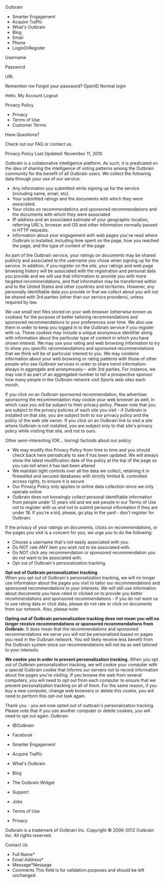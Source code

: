 Outbrain

*   Smarter Engagement
*   Acquire Traffic
*   What's Outbrain
*   Blog
*   Email
*   Phone
*   LoginOrRegister

Username

Password

URL

Remember me Forgot your password? OpenID Normal login

Hello, My Account Logout

Privacy Policy

*   Privacy
*   Terms of Use
*   Customer Terms

Have Questions?

Check out our FAQ or contact us.

Privacy Policy Last Updated: November 11, 2010

Outbrain is a collaborative intelligence platform. As such, it is predicated on the idea of sharing the intelligence of voting patterns among the Outbrain community for the benefit of all Outbrain users. We collect the following data through your use of our service:

*   Any information you submitted while signing up for the service (including name, email, etc).
*   Your submitted ratings and the documents with which they were associated.
*   Your clicks on recommendations and sponsored recommendations and the documents with which they were associated
*   IP address and an associated estimate of your geographic location, referring URL's, browser and OS and other information normally passed in HTTP requests.
*   Information about your engagement with web pages you've read where Outbrain is installed, including time spent on the page, how you reached the page, and the type of content of the page

As part of the Outbrain service, your ratings on documents may be shared publicly and associated to the username you chose when signing up for the service. In addition, if you register on the site, your ratings and web page browsing history will be associated with the registration and personal data you provide and we will use that information to provide you with more targeted recommendations, and that information may be transferred within and to the United States and other countries and territories. However, any personally identifiable data you provide or that we collect about you will not be shared with 3rd parties (other than our service providers), unless required by law.

We use small text files stored on your web browser (otherwise known as cookies) for the purpose of better tailoring recommendations and sponsored recommendations to your preferences over time. We also use them in order to keep you logged in to the Outbrain service if you register with us. These cookies may include a unique anonymous identifier along with information about the particular type of content in which you have shown interest. We may use your rating and web browsing information to try to show you specific recommendations and sponsored recommendations that we think will be of particular interest to you. We may combine information about your web browsing or rating patterns with those of other people who see Outbrain services in order to share trend information-always in aggregate and anonymously-- with 3rd parties. For instance, we may use it as part of an aggregated number to tell a prospective sponsor how many people in the Outbrain network visit Sports web sites each month.

If you click on an Outbrain sponsored recommendation, the advertiser sponsoring the recommendation may cookie your web browser as well, in which case you will be subject to their privacy policy. Please note that you are subject to the privacy policies of each site you visit - if Outbrain is installed on that site, you are subject both to our privacy policy and the policy of the web site owner. If you click on an Outbrain link to visit a site where Outbrain is not installed, you are subject only to that site's privacy policy while visiting that site, and not to ours.

Other semi-interesting (OK... boring) factoids about our policy:

*   We may modify this Privacy Policy from time to time and you should check back here periodically to see if has been updated. We will always show the latest modification date of the policy at the top of the page so you can tell when it has last been altered
*   We maintain tight controls over all the data we collect, retaining it in firewalled and secured databases with strictly limited &. controlled access rights, to ensure it is secure
*   Our Privacy Policy only applies to online data collection since we only operate online
*   Outbrain does not knowingly collect personal identifiable information from people under 13 years old and we ask people in our Terms of Use not to register with us and not to submit personal information if they are under 18. If you're a kid, please, go play in the yard - don't register for Outbrain.

If the privacy of your ratings on documents, clicks on recommendations, or the pages you visit is a concern for you, we urge you to do the following:

*   Choose a username that's not easily associated with you.
*   Do NOT rate ANY item you wish not to be associated with.
*   Do NOT click any recommendation or sponsored recommendation you do not want to be associated with.
*   Opt out of Outbrain's personalization tracking.

**Opt out of Outbrain personalization tracking**  
When you opt out of Outbrain's personalization tracking, we will no longer use information about the pages you visit to tailor our recommendations and sponsored recommendations to your interests. We will still use information about documents you have rated or clicked on to provide you better recommendations and sponsored recommendations - if you do not want us to use rating data or click data, please do not rate or click on documents from our network. Also, please note:

**Opting out of Outbrain personalization tracking does not mean you will no longer receive recommendations or sponsored recommendations from Outbrain.** It does mean that the recommendations and sponsored recommendations we serve you will not be personalized based on pages you read in the Outbrain network. You will likely receive less benefit from the Outbrain system since our recommendations will not be as well tailored to your interests.

**We cookie you in order to prevent personalization tracking.** When you opt out of Outbrain personalization tracking, we will cookie your computer with a special Outbrain cookie that informs our servers not to record information about the pages you're visiting. If you browse the web from several computers, you will need to opt out from each computer to ensure that we prevent personalization tracking on all of them. For the same reason, if you buy a new computer, change web browsers or delete this cookie, you will need to perform this opt-out task again.

Thank you - you are now opted out of outbrain's personalization tracking. Please note that if you use another computer or delete cookies, you will need to opt out again. Outbrain

*   @Outbrain
*   Facebook

*   Smarter Engagement
*   Acquire Traffic
*   What's Outbrain

*   Blog
*   The Outbrain Widget

*   Support
*   Jobs

*   Terms of Use
*   Privacy

Outbrain is a trademark of Outbrain Inc. Copyright © 2006-2012 Outbrain Inc. All rights reserved.

Contact Us

*   Full Name\*
*   Email Address\*
*   Message\*Message
*   Comments This field is for validation purposes and should be left unchanged.